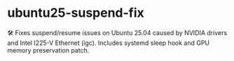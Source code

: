 # ubuntu25-suspend-fix
🛠️ Fixes suspend/resume issues on Ubuntu 25.04 caused by NVIDIA drivers and Intel I225-V Ethernet (igc). Includes systemd sleep hook and GPU memory preservation patch.
